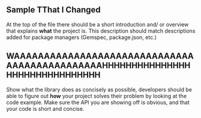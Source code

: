 ## Sample TThat I Changed

At the top of the file there should be a short introduction and/ or overview that explains **what** the project is. This description should match descriptions added for package managers (Gemspec, package.json, etc.)

## WAAAAAAAAAAAAAAAAAAAAAAAAAAAAAAAAAAAAAAAAAAAAAAHHHHHHHHHHHHHHHHHHHHHHHHHHHHHHH

Show what the library does as concisely as possible, developers should be able to figure out **how** your project solves their problem by looking at the code example. Make sure the API you are showing off is obvious, and that your code is short and concise.
